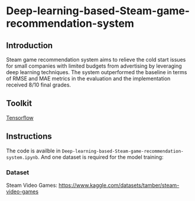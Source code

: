 # Deep-learning-based-Steam-game-recommendation-system

## Introduction
Steam game recommendation system aims to relieve the cold start issues for small companies with limited budgets from advertising by leveraging deep learning techniques. The system outperformed the baseline in terms of RMSE and MAE metrics in the evaluation and the implementation received 8/10 final grades.

## Toolkit

[Tensorflow](https://www.tensorflow.org/)

## Instructions

The code is availble in `Deep-learning-based-Steam-game-recommendation-system.ipynb`. And one dataset is required for the model training:

### Dataset

Steam Video Games: https://www.kaggle.com/datasets/tamber/steam-video-games







